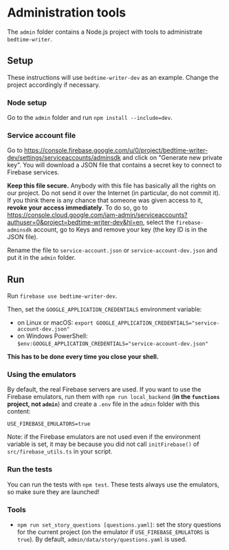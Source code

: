 # Administration tools

The `admin` folder contains a Node.js project with tools to administrate `bedtime-writer`.

## Setup

These instructions will use `bedtime-writer-dev` as an example. Change the project accordingly if
necessary.

### Node setup

Go to the `admin` folder and run `npm install --include=dev`.

### Service account file

Go to <https://console.firebase.google.com/u/0/project/bedtime-writer-dev/settings/serviceaccounts/adminsdk>
and click on "Generate new private key". You will download a JSON file that contains a secret key
to connect to Firebase services.

**Keep this file secure.** Anybody with this file has basically all the rights on our project. Do
not send it over the Internet (in particular, do not commit it). If you think there is any chance
that someone was given access to it, **revoke your access immediately**. To do so, go to
<https://console.cloud.google.com/iam-admin/serviceaccounts?authuser=0&project=bedtime-writer-dev&hl=en>,
select the `firebase-adminsdk` account, go to Keys and remove your key (the key ID is in the JSON
file).

Rename the file to `service-account.json` or `service-account-dev.json` and put it in the `admin`
folder.

## Run

Run `firebase use bedtime-writer-dev`.

Then, set the `GOOGLE_APPLICATION_CREDENTIALS` environment variable:

* on Linux or macOS: `export GOOGLE_APPLICATION_CREDENTIALS="service-account-dev.json"`
* on Windows PowerShell: `$env:GOOGLE_APPLICATION_CREDENTIALS="service-account-dev.json"`

**This has to be done every time you close your shell.**

### Using the emulators

By default, the real Firebase servers are used. If you want to use the Firebase emulators, run them
with `npm run local_backend` (**in the `functions` project, not `admin`**) and create a `.env` file
in the `admin` folder with this content:

```
USE_FIREBASE_EMULATORS=true
```

Note: if the Firebase emulators are not used even if the environment variable is set, it may be
because you did not call `initFirebase()` of `src/firebase_utils.ts` in your script.

### Run the tests

You can run the tests with `npm test`. These tests always use the emulators, so make sure they are
launched!

### Tools

* `npm run set_story_questions [questions.yaml]`: set the story questions for the current project
  (on the emulator if `USE_FIREBASE_EMULATORS` is `true`). By default,
  `admin/data/story/questions.yaml` is used.
